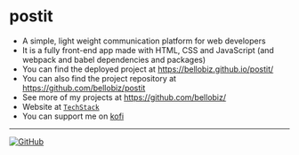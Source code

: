 # postit
- A simple, light weight communication platform for web developers
- It is a fully front-end app made with HTML, CSS and JavaScript (and webpack and babel dependencies and packages)
- You can find the deployed project at https://bellobiz.github.io/postit/
- You can also find the project repository at https://github.com/bellobiz/postit
- See more of my projects at https://github.com/bellobiz/
- Website at [`TechStack`](https://techstack.surge.sh)
- You can support me on [kofi](https://ko-fi.com/ts4all)

----------------------------------------------------------------------------------------------------------------------

[![GitHub](https://github.githubassets.com/images/modules/logos_page/Octocat.png)](https://github.com/belloosagienoah/)
